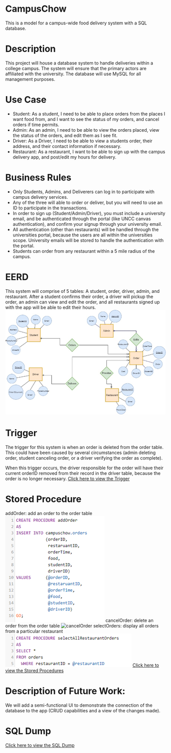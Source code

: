 # CampusChow
This is a model for a campus-wide food delivery system with a SQL database.
# Description
This project will house a database system to handle deliveries within a college campus. The system will ensure that the primary actors are affiliated with the university. The database will use MySQL for all management purposes.
# Use Case
* Student: As a student, I need to be able to place orders from the places I want food from, and I want to see the status of my orders, and cancel orders if time permits. 
* Admin: As an admin, I need to be able to view the orders placed, view the status of the orders, and edit them as I see fit.
* Driver: As a Driver, I need to be able to view a students order, their address, and their contact information if necessary.
* Restaurant: As a restaurant, I want to be able to sign up with the campus delivery app, and post/edit my hours for delivery. 
# Business Rules
* Only Students, Admins, and Deliverers can log in to participate with campus delivery services.
* Any of the three will able to order or deliver, but you will need to use an ID to participate in the transactions.
* In order to sign up (Student/Admin/Driver), you must include a university email, and be authenticated through the portal (like UNCC canvas authentication), and confirm your signup through your university email.
* All authentication (other than restaurants) will be handled through the universities portal, because the users are all within the universities scope. University emails will be stored to handle the authentication with the portal.
* Students can order from any restaurant within a 5 mile radius of the campus.
# EERD
This system will comprise of 5 tables: A student, order, driver, admin, and restaurant. After a student confirms their order, a driver will pickup the order, an admin can view and edit the order, and all restaurants signed up with the app will be able to edit their hours.
![EERD](CampusChowEERD.jpg) 
# Trigger
The trigger for this system is when an order is deleted from the order table. This could have been caused by several circumstances (admin deleting order, student canceling order, or a driver verifying the order as complete). 

When this trigger occurs, the driver responsible for the order will have their current orderID removed from their record in the driver table, because the order is no longer necessary. 
[Click here to view the Trigger](Trigger/driverVerifiedOrderTrigger.sql) 
# Stored Procedure
addOrder: add an order to the order table ![addOrder](StoredProcedures/addOrderProcedure.png) 
cancelOrder: delete an order from the order table ![cancelOrder](StoredProcedures/cancelOrderProcedure.png) 
selectOrders: display all orders from a particular restaurant ![selectOrders](StoredProcedures/selectOrdersProcedure.png) 
[Click here to view the Stored Procedures](StoredProcedures) 
# Description of Future Work:
We will add a semi-functional UI to demonstrate the connection of the database to the app (CRUD capabilities and a view of the changes made).
# SQL Dump
[Click here to view the SQL Dump](campusChow.sql) 
